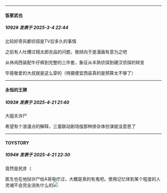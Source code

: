 ﻿
*****

####  饭冢武也  
##### 1092#       发表于 2025-3-4 22:44

比较好奇风都侦探是TV后多久的事情

之前有人吐槽过翔太郎衣品的问题，我倾向于是漫画有意为之吧

从休闲西装配牛仔裤到完整的三件套，象征从半熟侦探到硬汉侦探的转变

毕竟敬爱的大叔就是这么穿的（特摄便宜西装真的是预算太不够了）

*****

####  永恒的王牌  
##### 1093#       发表于 2025-4-21 21:40

大姐夫诈尸

希望有个浪漫点的解释，三蛋联动剧场版那种掺杂体扮演就没意思了


*****

####  TOYSTORY  
##### 1094#       发表于 2025-4-21 22:30

竟然是尻彦（

医生也在地狱诈尸给A哥电疗过，大概是真的有鬼吧。使用记忆体到某个程度的人灵魂不会完全消失什么的<img src="https://static.stage1st.com/image/smiley/face2017/067.png" referrerpolicy="no-referrer">

